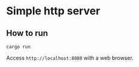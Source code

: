 # Simple http server

## How to run

```console
cargo run
```
Access `http://localhost:8080` with a web browser.

